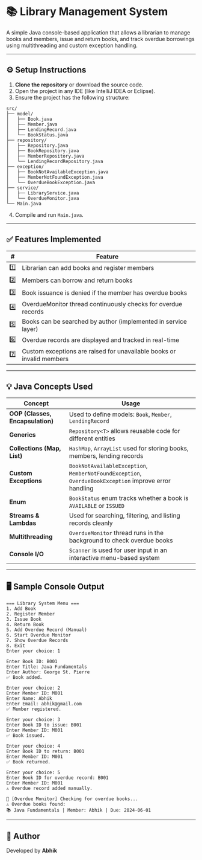 # 📚 Library Management System

A simple Java console-based application that allows a librarian to manage books and members, issue and return books, and track overdue borrowings using multithreading and custom exception handling.

---

## ⚙️ Setup Instructions

1. **Clone the repository** or download the source code.
2. Open the project in any IDE (like IntelliJ IDEA or Eclipse).
3. Ensure the project has the following structure:

```
src/
├── model/
│   ├── Book.java
│   ├── Member.java
│   ├── LendingRecord.java
│   └── BookStatus.java
├── repository/
│   ├── Repository.java
│   ├── BookRepository.java
│   ├── MemberRepository.java
│   └── LendingRecordRepository.java
├── exception/
│   ├── BookNotAvailableException.java
│   ├── MemberNotFoundException.java
│   └── OverdueBookException.java
├── service/
│   ├── LibraryService.java
│   └── OverdueMonitor.java
└── Main.java
```

4. Compile and run `Main.java`.

---

## ✅ Features Implemented

| # | Feature |
|---|---------|
| 1️⃣ | Librarian can add books and register members |
| 2️⃣ | Members can borrow and return books |
| 3️⃣ | Book issuance is denied if the member has overdue books |
| 4️⃣ | OverdueMonitor thread continuously checks for overdue records |
| 5️⃣ | Books can be searched by author (implemented in service layer) |
| 6️⃣ | Overdue records are displayed and tracked in real-time |
| 7️⃣ | Custom exceptions are raised for unavailable books or invalid members |

---

## 💡 Java Concepts Used

| Concept | Usage |
|--------|-------|
| **OOP (Classes, Encapsulation)** | Used to define models: `Book`, `Member`, `LendingRecord` |
| **Generics** | `Repository<T>` allows reusable code for different entities |
| **Collections (Map, List)** | `HashMap`, `ArrayList` used for storing books, members, lending records |
| **Custom Exceptions** | `BookNotAvailableException`, `MemberNotFoundException`, `OverdueBookException` improve error handling |
| **Enum** | `BookStatus` enum tracks whether a book is `AVAILABLE` or `ISSUED` |
| **Streams & Lambdas** | Used for searching, filtering, and listing records cleanly |
| **Multithreading** | `OverdueMonitor` thread runs in the background to check overdue books |
| **Console I/O** | `Scanner` is used for user input in an interactive menu-based system |

---

## 🖥 Sample Console Output

```
=== Library System Menu ===
1. Add Book
2. Register Member
3. Issue Book
4. Return Book
5. Add Overdue Record (Manual)
6. Start Overdue Monitor
7. Show Overdue Records
8. Exit
Enter your choice: 1

Enter Book ID: B001
Enter Title: Java Fundamentals
Enter Author: George St. Pierre
✅ Book added.

Enter your choice: 2
Enter Member ID: M001
Enter Name: Abhik
Enter Email: abhik@gmail.com
✅ Member registered.

Enter your choice: 3
Enter Book ID to issue: B001
Enter Member ID: M001
✅ Book issued.

Enter your choice: 4
Enter Book ID to return: B001
Enter Member ID: M001
✅ Book returned.

Enter your choice: 5
Enter Book ID for overdue record: B001
Enter Member ID: M001
⚠ Overdue record added manually.

📢 [Overdue Monitor] Checking for overdue books...
⚠ Overdue books found:
📚 Java Fundamentals | Member: Abhik | Due: 2024-06-01
```

---

## 📝 Author

Developed by **Abhik** 